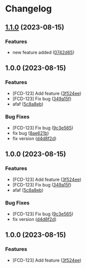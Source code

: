 # Changelog

## [1.1.0](https://github.com/f1reballl/BookOfRecipes/compare/v1.0.0...v1.1.0) (2023-08-15)


### Features

* new feature added ([0742d65](https://github.com/f1reballl/BookOfRecipes/commit/0742d65770cc4fc6a2c032829309c7acb1c9e050))

## 1.0.0 (2023-08-15)


### Features

* [FCD-123] Add feature ([3f524ee](https://github.com/f1reballl/BookOfRecipes/commit/3f524eed99ffc66ad3e1d6ffa9b281ccae8e6953))
* [FCD-123] Fix bug ([349a15f](https://github.com/f1reballl/BookOfRecipes/commit/349a15f7e3949855b22cac868fd73e0b200dd38f))
* afaf ([5c8a8eb](https://github.com/f1reballl/BookOfRecipes/commit/5c8a8eb74d0ddc56511133d592ffcb2fb1aaecef))


### Bug Fixes

* [FCD-123] Fix bug ([9c3e565](https://github.com/f1reballl/BookOfRecipes/commit/9c3e56524d37d34eeea0b5833c9c6b70f5b12bf1))
* fix bug ([8ae621b](https://github.com/f1reballl/BookOfRecipes/commit/8ae621b6b600a40ce6454112252b29f8ae405f53))
* fix version ([d4d8f2d](https://github.com/f1reballl/BookOfRecipes/commit/d4d8f2dd836d524ef1cfb7201751ef2bcaf9d7a0))

## 1.0.0 (2023-08-15)


### Features

* [FCD-123] Add feature ([3f524ee](https://github.com/f1reballl/BookOfRecipes/commit/3f524eed99ffc66ad3e1d6ffa9b281ccae8e6953))
* [FCD-123] Fix bug ([349a15f](https://github.com/f1reballl/BookOfRecipes/commit/349a15f7e3949855b22cac868fd73e0b200dd38f))
* afaf ([5c8a8eb](https://github.com/f1reballl/BookOfRecipes/commit/5c8a8eb74d0ddc56511133d592ffcb2fb1aaecef))


### Bug Fixes

* [FCD-123] Fix bug ([9c3e565](https://github.com/f1reballl/BookOfRecipes/commit/9c3e56524d37d34eeea0b5833c9c6b70f5b12bf1))
* fix version ([d4d8f2d](https://github.com/f1reballl/BookOfRecipes/commit/d4d8f2dd836d524ef1cfb7201751ef2bcaf9d7a0))

## 1.0.0 (2023-08-15)


### Features

* [FCD-123] Add feature ([3f524ee](https://github.com/f1reballl/BookOfRecipes/commit/3f524eed99ffc66ad3e1d6ffa9b281ccae8e6953))
